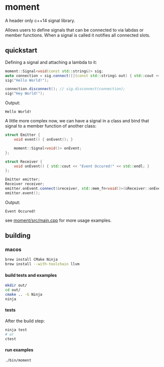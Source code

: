 # moment

A header only c++14 signal library.

Allows users to define signals that can be connected to via labdas or member functions. When a signal is called it notifies all connected slots.

## quickstart

Defining a signal and attaching a lambda to it:

```cpp
moment::Signal<void(const std::string&)> sig;
auto connection = sig.connect([](const std::string& out) { std::cout << out << std::endl; });
sig("Hello World!");

connection.disconnect(); // sig.disconnect(connection);
sig("Hey World!");
```

Output:

    Hello World!

A little more complex now, we can have a signal in a class and bind that signal to a member function of another class:

```cpp
struct Emitter {
    void event() { onEvent(); }

    moment::Signal<void()> onEvent;
};

struct Receiver {
    void onEvent() { std::cout << "Event Occured!" << std::endl; }
};

Emitter emitter;
Receiver receiver;
emitter.onEvent.connect(&receiver, std::mem_fn<void()>(&Receiver::onEvent));
emitter.event();
```

Output:

    Event Occured!

see [moment/src/main.cpp](moment/src/main.cpp) for more usage examples.

## building

### macos

```sh
brew install CMake Ninja
brew install --with-toolchain llvm
```

#### build tests and examples

```sh
mkdir out/
cd out/
cmake .. -G Ninja
ninja
```

#### tests

After the build step:

```sh
ninja test
# or
ctest
```

#### run examples

```sh
./bin/moment
```
